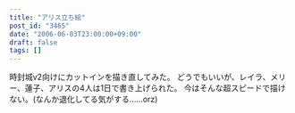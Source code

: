 ```yaml
---
title: "アリス立ち絵"
post_id: "3465"
date: "2006-06-03T23:00:00+09:00"
draft: false
tags: []
---
```



時封城v2向けにカットインを描き直してみた。 どうでもいいが、レイラ、メリー、蓮子、アリスの4人は1日で書き上げられた。 今はそんな超スピードで描けない。(なんか退化してる気がする……orz)
